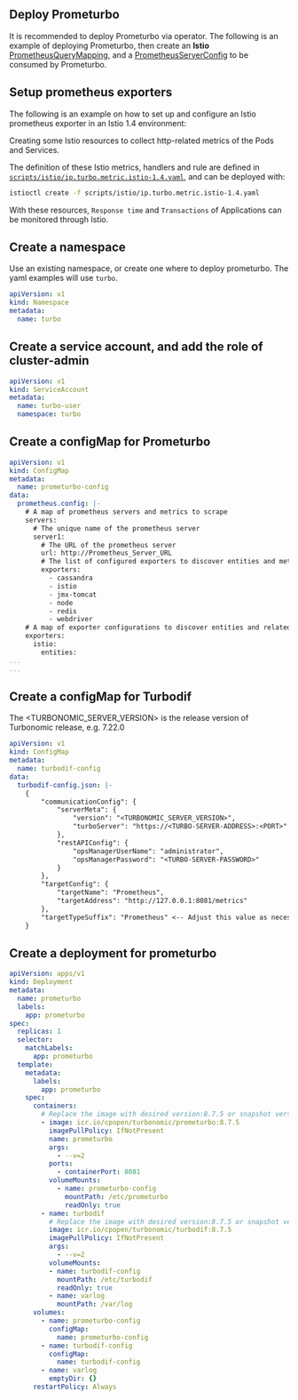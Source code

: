 
## Deploy Prometurbo

It is recommended to deploy Prometurbo via operator. The following is an example of deploying Prometurbo, then create an **Istio** [PrometheusQueryMapping](https://pkg.go.dev/github.com/turbonomic/turbo-metrics@v0.0.0-20230222215340-3cdff28ffdaf/api/v1alpha1#PrometheusQueryMapping), and a [PrometheusServerConfig](https://pkg.go.dev/github.com/turbonomic/turbo-metrics@v0.0.0-20230222215340-3cdff28ffdaf/api/v1alpha1#PrometheusServerConfig) to be consumed by Prometurbo.

## Setup prometheus exporters

The following is an example on how to set up and configure an Istio prometheus exporter in an Istio 1.4 environment:

Creating some Istio resources to collect  http-related metrics of the Pods and Services. 

The definition of these Istio metrics, handlers and rule are defined in [`scripts/istio/ip.turbo.metric.istio-1.4.yaml`](../scripts/istio/ip.turbo.metric.istio-1.4.yaml), and can be deployed with:

```bash
istioctl create -f scripts/istio/ip.turbo.metric.istio-1.4.yaml
```
 
 With these resources, `Response time` and `Transactions` of Applications can be monitored through Istio.
 

## Create a namespace

Use an existing namespace, or create one where to deploy prometurbo. The yaml examples will use `turbo`.

```yaml
apiVersion: v1
kind: Namespace
metadata:
  name: turbo 
```

## Create a service account, and add the role of cluster-admin
```yaml
apiVersion: v1
kind: ServiceAccount
metadata:
  name: turbo-user
  namespace: turbo
```

## Create a configMap for Prometurbo
```yaml
apiVersion: v1
kind: ConfigMap
metadata:
  name: prometurbo-config
data:
  prometheus.config: |-
    # A map of prometheus servers and metrics to scrape
    servers:
      # The unique name of the prometheus server
      server1:
        # The URL of the prometheus server
        url: http://Prometheus_Server_URL
        # The list of configured exporters to discover entities and metrics
        exporters:
          - cassandra
          - istio
          - jmx-tomcat
          - node
          - redis
          - webdriver
    # A map of exporter configurations to discover entities and related metrics
    exporters:
      istio:
        entities:
...
...
```

## Create a configMap for Turbodif
The <TURBONOMIC_SERVER_VERSION> is the release version of Turbonomic release, e.g. 7.22.0
```yaml
apiVersion: v1
kind: ConfigMap
metadata:
  name: turbodif-config
data:
  turbodif-config.json: |-
    {
        "communicationConfig": {
            "serverMeta": {
                "version": "<TURBONOMIC_SERVER_VERSION>",
                "turboServer": "https://<TURBO-SERVER-ADDRESS>:<PORT>"
            },
            "restAPIConfig": {
                "opsManagerUserName": "administrator",
                "opsManagerPassword": "<TURBO-SERVER-PASSWORD>"
            }
        },
        "targetConfig": {
            "targetName": "Prometheus",
            "targetAddress": "http://127.0.0.1:8081/metrics"
        },
        "targetTypeSuffix": "Prometheus" <-- Adjust this value as necessary to change the DIFProbe type name.
    }
```

## Create a deployment for prometurbo
```yaml
apiVersion: apps/v1
kind: Deployment
metadata:
  name: prometurbo
  labels:
    app: prometurbo
spec:
  replicas: 1
  selector:
    matchLabels:
      app: prometurbo
  template:
    metadata:
      labels:
        app: prometurbo
    spec:
      containers:
        # Replace the image with desired version:8.7.5 or snapshot version:8.7.5-SNAPSHOT from icr.io
        - image: icr.io/cpopen/turbonomic/prometurbo:8.7.5
          imagePullPolicy: IfNotPresent
          name: prometurbo
          args:
            - --v=2
          ports:
            - containerPort: 8081
          volumeMounts:
            - name: prometurbo-config
              mountPath: /etc/prometurbo
              readOnly: true
        - name: turbodif
          # Replace the image with desired version:8.7.5 or snapshot version:8.7.5-SNAPSHOT from icr.io
          image: icr.io/cpopen/turbonomic/turbodif:8.7.5
          imagePullPolicy: IfNotPresent
          args:
            - --v=2
          volumeMounts:
          - name: turbodif-config
            mountPath: /etc/turbodif
            readOnly: true
          - name: varlog
            mountPath: /var/log
      volumes:
        - name: prometurbo-config
          configMap:
            name: prometurbo-config
        - name: turbodif-config
          configMap:
            name: turbodif-config
        - name: varlog
          emptyDir: {}
      restartPolicy: Always

```
